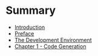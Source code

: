 # Summary

* [Introduction](README.md)
* [Preface](preface.md)
* [The Development Environment](the-development-environment.md)
* [Chapter 1 - Code Generation](chapter1.md)

